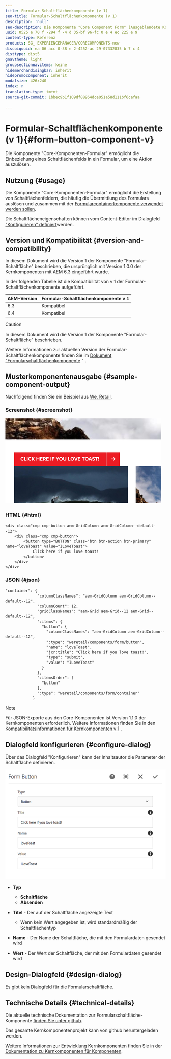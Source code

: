 ```yaml
---
title: Formular-Schaltflächenkomponente (v 1)
seo-title: Formular-Schaltflächenkomponente (v 1)
description: 'null'
seo-description: Die Komponente "Core Component Form" (Ausgeblendete Komponente) ermöglicht die Einbeziehung eines unsichtbaren Felds in ein Formular.
uuid: 0525 e 70 f -294 f -4 d 35-bf 96-fc 0 e 4 ec 225 e 9
content-type: Referenz
products: SG_ EXPERIENCEMANAGER/CORECOMPONENTS-new
discoiquuid: ea 06 acc 0-38 e 2-4252-ac 29-07332835 b 7 c 4
disttype: dist5
gnavtheme: light
groupsectionnavitems: keine
hidemerchandisingbar: inherit
hidepromocomponent: inherit
modalsize: 426x240
index: n
translation-type: tm+mt
source-git-commit: 1bbec9b1f109df88964dce051a58d111bf6cafaa

---
```



# Formular-Schaltflächenkomponente (v 1){#form-button-component-v}

Die Komponente &quot;Core-Komponenten-Formular&quot; ermöglicht die Einbeziehung eines Schaltflächenfelds in ein Formular, um eine Aktion auszulösen.

## Nutzung {#usage}

Die Komponente &quot;Core-Komponenten-Formular&quot; ermöglicht die Erstellung von Schaltflächenfeldern, die häufig die Übermittlung des Formulars auslösen und zusammen mit der [Formularcontainerkomponente verwendet werden sollen](form-container.md).

Die Schaltflächeneigenschaften können vom Content-Editor im Dialogfeld [&quot;Konfigurieren&quot; definiert](form-button-v1.md#main-pars_title)werden.

## Version und Kompatibilität {#version-and-compatibility}

In diesem Dokument wird die Version 1 der Komponente &quot;Formular-Schaltfläche&quot; beschrieben, die ursprünglich mit Version 1.0.0 der Kernkomponenten mit AEM 6.3 eingeführt wurde.

In der folgenden Tabelle ist die Kompatibilität von v 1 der Formular-Schaltflächenkomponente aufgeführt.

| AEM-Version | Formular-Schaltflächenkomponente v 1 |
|--- |--- |
| 6.3 | Kompatibel |
| 6.4 | Kompatibel |

>[!CAUTION]
>
>In diesem Dokument wird die Version 1 der Komponente &quot;Formular-Schaltfläche&quot; beschrieben.
>
>Weitere Informationen zur aktuellen Version der Formular-Schaltflächenkomponente finden Sie im [Dokument &quot;Formularschaltflächenkomponente](form-button.md) &quot; .

## Musterkomponentenausgabe {#sample-component-output}

Nachfolgend finden Sie ein Beispiel aus [We. Retail](https://helpx.adobe.com/experience-manager/6-4/sites/developing/using/we-retail.html).

### Screenshot {#screenshot}

![](assets/chlimage_1-48.png)

### HTML {#html}

```
<div class="cmp cmp-button aem-GridColumn aem-GridColumn--default--12">
    <div class="cmp cmp-button">
        <button type="BUTTON" class="btn btn-action btn-primary" name="loveToast" value="ILoveToast">
            Click here if you love toast!
        </button>
    </div>
</div>
```

### JSON {#json}

```
"container": {
              "columnClassNames": "aem-GridColumn aem-GridColumn--default--12",
              "columnCount": 12,
              "gridClassNames": "aem-Grid aem-Grid--12 aem-Grid--default--12",
              ":items": {
                "button": {
                  "columnClassNames": "aem-GridColumn aem-GridColumn--default--12",
                  ":type": "weretail/components/form/button",
                  "name": "loveToast",
                  "jcr:title": "Click here if you love toast!",
                  "type": "submit",
                  "value": "ILoveToast"
                }
              },
              ":itemsOrder": [
                "button"
              ],
              ":type": "weretail/components/form/container"
            }
```

>[!NOTE]
>
>Für JSON-Exporte aus den Core-Komponenten ist Version 1.1.0 der Kernkomponenten erforderlich. Weitere Informationen finden Sie in den [Kompatibilitätsinformationen für Kernkomponenten v 1](versions.md#main-pars_title_236368006) .

## Dialogfeld konfigurieren {#configure-dialog}

Über das Dialogfeld &quot;Konfigurieren&quot; kann der Inhaltsautor die Parameter der Schaltfläche definieren.

![](assets/chlimage_1-49.png)

* **Typ**
   * **Schaltfläche**
   * **Absenden**

* **Titel** - Der auf der Schaltfläche angezeigte Text
   * Wenn kein Wert angegeben ist, wird standardmäßig der Schaltflächentyp

* **Name** - Der Name der Schaltfläche, die mit den Formulardaten gesendet wird
* **Wert** - Der Wert der Schaltfläche, der mit den Formulardaten gesendet wird

## Design-Dialogfeld {#design-dialog}

Es gibt kein Dialogfeld für die Formularschaltfläche.

## Technische Details {#technical-details}

Die aktuelle technische Dokumentation zur Formularschaltfläche-Komponente [finden Sie unter github](https://github.com/adobe/aem-core-wcm-components/tree/master/content/src/content/jcr_root/apps/core/wcm/components/form/button/v1/button).

Das gesamte Kernkomponentenprojekt kann von github heruntergeladen werden.

Weitere Informationen zur Entwicklung Kernkomponenten finden Sie in der [Dokumentation zu Kernkomponenten für Komponenten](developing.md).
